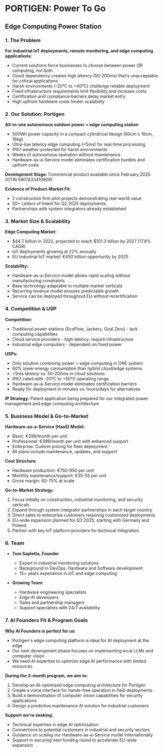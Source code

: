 # PORTIGEN: Power To Go
## Edge Computing Power Station

### 1. The Problem

**For industrial IoT deployments, remote monitoring, and edge computing applications:**

- Current solutions force businesses to choose between power OR computing, not both
- Cloud dependency creates high latency (50-200ms) that's unacceptable for critical applications
- Harsh environments (-20°C to +40°C) challenge reliable deployment
- Fixed infrastructure requirements limit flexibility and increase costs
- Certification and compliance barriers delay market entry
- High upfront hardware costs hinder scalability

### 2. Our Solution: Portigen

**All-in-one autonomous outdoor power + edge computing station**

- 500Wh power capacity in a compact cylindrical design (60cm x 16cm, 16kg)
- Ultra-low latency edge computing (<5ms) for real-time processing
- IP67 weather-protected for harsh environments
- Weeks of autonomous operation without maintenance
- Hardware-as-a-Service model eliminates certification hurdles and upfront costs

**Development Stage:** Commercial product available since February 2025 (GTIN 5907433410909)

**Evidence of Product-Market Fit:**
- 2 construction firm pilot projects demonstrating real-world value
- 50+ Letters of Intent for Q2 2025 deployments
- Partnerships with system integrators already established

### 3. Market Size & Scalability

**Edge Computing Market:**
- $44.7 billion in 2022, projected to reach $101.3 billion by 2027 (17.8% CAGR)
- IoT deployments growing at 22% annually
- EU Industrial IoT market: €450 billion opportunity by 2025

**Scalability:**
- Hardware-as-a-Service model allows rapid scaling without manufacturing constraints
- Base technology adaptable to multiple market verticals
- Recurring revenue model ensures predictable growth
- Service can be deployed throughout EU without recertification

### 4. Competition & USP

**Competition:**
- Traditional power stations (EcoFlow, Jackery, Goal Zero) - lack computing capabilities
- Cloud service providers - high latency, require infrastructure
- Industrial edge computers - dependent on fixed power

**USPs:**
- Only solution combining power + edge computing in ONE system
- 60% lower energy consumption than hybrid cloud/edge systems
- <5ms latency vs. 50-200ms in cloud solutions
- IP67-rated with -20°C to +50°C operating range
- Hardware-as-a-Service model eliminates certification barriers
- Ready for deployment in minutes vs. hours/days for alternatives

**IP Strategy:** Patent application being prepared for our integrated power management and edge computing architecture

### 5. Business Model & Go-to-Market

**Hardware-as-a-Service (HaaS) Model:**
- Basic: €299/month per unit
- Professional: €399/month per unit with enhanced support
- Enterprise: Custom pricing for fleet deployment
- All plans include maintenance, updates, and support

**Cost Structure:**
- Hardware production: €750-950 per unit
- Monthly maintenance/support: €35-55 per unit
- Gross margin: 60-75% at scale

**Go-to-Market Strategy:**
1. Focus initially on construction, industrial monitoring, and security verticals
2. Expand through system integrator partnerships in each target country
3. Direct sales to enterprise customers requiring customized deployments
4. EU-wide expansion planned for Q3 2025, starting with Germany and Poland
5. Partner with key IoT platform providers for technical integration

### 6. Team

- **Tom Sapletta, Founder**
  - Expert in industrial monitoring solutions
  - Background in DevOps, Hardware and Software development
  - 15+ years experience in IoT and edge computing

- **Growing Team:**
  - Hardware engineering specialists
  - Edge AI developers
  - Sales and partnership managers
  - Support specialists with 24/7 availability

### 7. AI Founders Fit & Program Goals

**Why AI Founders is perfect for us:**
- Portigen's edge computing platform is ideal for AI deployment at the edge
- Our next development phase focuses on implementing local LLMs and computer vision
- We need AI expertise to optimize edge AI performance with limited resources

**During the 3-month program, we aim to:**
1. Develop an AI-optimized edge computing architecture for Portigen
2. Create a voice interface for hands-free operation in field deployments
3. Build a demonstration of computer vision capabilities for security applications
4. Design a predictive maintenance AI solution for industrial customers

**Support we're seeking:**
- Technical expertise in edge AI optimization
- Connections to potential customers in industrial and security sectors
- Guidance on scaling our Hardware-as-a-Service model internationally
- Support in securing next funding round to accelerate EU-wide expansion

